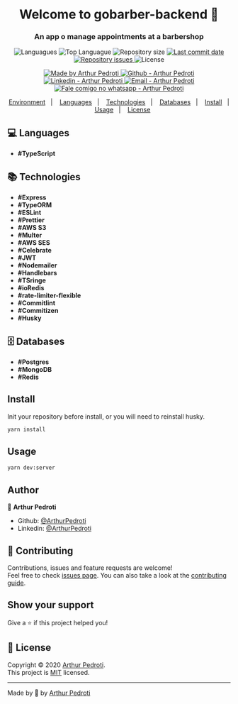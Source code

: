 <h1 align="center">Welcome to gobarber-backend 👋</h1>

<h3 align="center" >
  An app o manage appointments at a barbershop
</h3>

<p align="center">
  <img alt="Languagues" src="https://img.shields.io/github/languages/count/ArthurPedroti/gobarber-backend">
  <img alt="Top Languague" src="https://img.shields.io/github/languages/top/ArthurPedroti/gobarber-backend">
  <img alt="Repository size" src="https://img.shields.io/github/repo-size/ArthurPedroti/gobarber-backend">
  <a href="https://github.com/ArthurPedroti/gobarber-backend/commits/master">
    <img alt="Last commit date" src="https://img.shields.io/github/last-commit/ArthurPedroti/gobarber-backend">
  </a>
   <a href="https://github.com/ArthurPedroti/gobarber-backend/issues">
    <img alt="Repository issues" src="https://img.shields.io/github/issues/ArthurPedroti/gobarber-backend">
  </a>
  <img alt="License" src="https://img.shields.io/github/license/ArthurPedroti/gobarber-backend">
</p>
<p align="center">

  <a href="https://github.com/ArthurPedroti" target="_blank">
    <img alt="Made by Arthur Pedroti" src="https://img.shields.io/badge/made%20by-Arthur_Pedroti-informational">
  </a>
  <a href="https://github.com/ArthurPedroti" target="_blank" >
    <img alt="Github - Arthur Pedroti" src="https://img.shields.io/badge/Github--%23F8952D?style=social&logo=github">
  </a>
  <a href="https://www.linkedin.com/in/arthurpedroti/" target="_blank" >
    <img alt="Linkedin - Arthur Pedroti" src="https://img.shields.io/badge/Linkedin--%23F8952D?style=social&logo=linkedin">
  </a>
  <a href="mailto:arthurpedroti@gmail.com" target="_blank" >
    <img alt="Email - Arthur Pedroti" src="https://img.shields.io/badge/Email--%23F8952D?style=social&logo=gmail">
  </a>
  <a href="https://api.whatsapp.com/send?phone=5519991830454"
        target="_blank" >
    <img alt="Fale comigo no whatsapp - Arthur Pedroti" src="https://img.shields.io/badge/Whatsapp--%23F8952D?style=social&logo=whatsapp">
  </a>

</p>

<p align="center">
<a href="#rocket-environment">Environment</a>&nbsp;&nbsp;&nbsp;|&nbsp;&nbsp;&nbsp;
  <a href="#computer-languages">Languages</a>&nbsp;&nbsp;&nbsp;|&nbsp;&nbsp;&nbsp;
  <a href="#books-technologies">Technologies</a>&nbsp;&nbsp;&nbsp;|&nbsp;&nbsp;&nbsp;
    <a href="#file_cabinet-databases">Databases</a>&nbsp;&nbsp;&nbsp;|&nbsp;&nbsp;&nbsp;
  <a href="#install">Install</a>&nbsp;&nbsp;&nbsp;|&nbsp;&nbsp;&nbsp;
  <a href="#books-usage">Usage</a>&nbsp;&nbsp;&nbsp;|&nbsp;&nbsp;&nbsp;
  <a href="#memo-license">License</a>
</p>

## :computer: Languages

- **#TypeScript**

## :books: Technologies

- **#Express**
- **#TypeORM**
- **#ESLint**
- **#Prettier**
- **#AWS S3**
- **#Multer**
- **#AWS SES**
- **#Celebrate**
- **#JWT**
- **#Nodemailer**
- **#Handlebars**
- **#TSringe**
- **#ioRedis**
- **#rate-limiter-flexible**
- **#Commitlint**
- **#Commitizen**
- **#Husky**

## :file_cabinet: Databases

- **#Postgres**
- **#MongoDB**
- **#Redis**

## Install

Init your repository before install, or you will need to reinstall husky.

```sh
yarn install
```

## Usage

```sh
yarn dev:server
```

## Author

👤 **Arthur Pedroti**

* Github: [@ArthurPedroti](https://github.com/ArthurPedroti)
* Linkedin: [@ArthurPedroti](https://www.linkedin.com/in/arthurpedroti)

## 🤝 Contributing

Contributions, issues and feature requests are welcome!<br />Feel free to check [issues page](https://github.com/ArthurPedroit/gobarber-backend/issues). You can also take a look at the [contributing guide](https://github.com/ArthurPedroit/gobarber-backend/blob/master/CONTRIBUTING.md).

## Show your support

Give a ⭐️ if this project helped you!

## 📝 License

Copyright © 2020 [Arthur Pedroti](https://github.com/ArthurPedroti).<br />
This project is [MIT](https://github.com/ArthurPedroit/gobarber-backend/blob/master/LICENSE) licensed.

---

Made by :blue_heart: by [Arthur Pedroti](https://github.com/ArthurPedroti)
